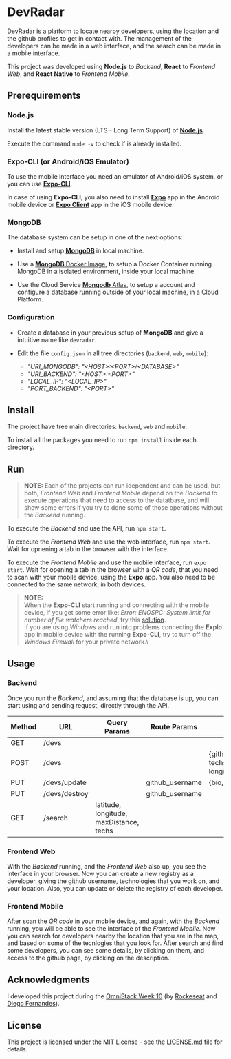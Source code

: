 # DevRadar

DevRadar is a platform to locate nearby developers, using the location and the github profiles to get in contact with. The management of the developers can be made in a web interface, and the search can be made in a mobile interface.

This project was developed using **Node.js** to *Backend*, **React** to *Frontend Web*, and **React Native** to *Frontend Mobile*.


## Prerequirements

### Node.js

Install the latest stable version (LTS - Long Term Support) of [**Node.js**](https://www.nodejs.org/en/download/package-manager/).

Execute the command `node -v` to check if is already installed.

### Expo-CLI (or Android/iOS Emulator)

To use the mobile interface you need an emulator of Android/iOS system, or you can use [**Expo-CLI**](https://www.docs.expo.io/workflow/expo-cli/).

In case of using **Expo-CLI**, you also need to install [**Expo**](https://www.play.google.com/store/apps/details?id=host.exp.exponent&hl=en) app in the Android mobile device or [**Expo Client**](https://apps.apple.com/us/app/expo-client/id982107779) app in the iOS mobile device.

### MongoDB

The database system can be setup in one of the next options:

* Install and setup [**MongoDB**](https://www.mongodb.com/download-center/community) in local machine.

* Use a [**MongoDB** Docker Image](https://www.hub.docker.com/_/mongo), to setup a Docker Container running MongoDB in a isolated environment, inside your local machine.

* Use the Cloud Service [**Mongodb** Atlas](https://www.mongodb.com/cloud/atlas), to setup a account and configure a database running outside of your local machine, in a Cloud Platform.


### Configuration

* Create a database in your previous setup of **MongoDB** and give a intuitive name like `devradar`.

* Edit the file `config.json` in all tree directories (`backend`, `web`, `mobile`): 
    * *"URI_MONGODB": "\<HOST\>:\<PORT\>/\<DATABASE\>"*
    * *"URI_BACKEND": "\<HOST\>:\<PORT\>"*
    * *"LOCAL_IP": "\<LOCAL_IP\>"*
    * *"PORT_BACKEND": "\<PORT\>"*


## Install

The project have tree main directories: `backend`, `web` and `mobile`.

To install all the packages you need to run `npm install` inside each directory.


## Run

> **NOTE:** Each of the projects can run idependent and can be used, but both, *Frontend Web* and *Frontend Mobile* depend on the *Backend* to execute operations that need to access to the datatbase, and will show some errors if you try to done some of those operations without the *Backend* running.

To execute the *Backend* and use the API, run `npm start`. 

To execute the *Frontend Web* and use the web interface, run `npm start`. Wait for opnening a tab in the browser with the interface.

To execute the *Frontend Mobile* and use the mobile interface, run `expo start`. Wait for opening a tab in the browser with a *QR code*, that you need to scan with your mobile device, using the **Expo** app. You also need to be connected to the same network, in both devices.

> **NOTE:**\
> When the **Expo-CLI** start running and connecting with the mobile device, if you get some error like: *Error: ENOSPC: System limit for number of file watchers reached*, try this [solution](https://github.com/guard/listen/wiki/Increasing-the-amount-of-inotify-watchers#the-technical-details
).\
> If you are using *Windows* and run into problems connecting the **Explo** app in mobile device with the running **Expo-CLI**, try to turn off the *Windows Firewall* for your private network.\


## Usage

### Backend

Once you run the *Backend*, and assuming that the database is up, you can start using and sending request, directly through the API.

| Method | URL           | Query Params                            | Route Params      | Body                                          |
| ------ | ------------- | --------------------------------------- | ----------------- | --------------------------------------------- |
| GET    | /devs         |                                         |                   |                                               |
| POST   | /devs         |                                         |                   | {github_username, techs, latitude, longitude} |
| PUT    | /devs/update  |                                         |  github_username  | {bio, techs}                                  |
| PUT    | /devs/destroy |                                         |  github_username  |                                               |
| GET    | /search       | latitude, longitude, maxDistance, techs |                   |                                               |

### Frontend Web

With the *Backend* running, and the *Frontend Web* also up, you see the interface in your browser. Now you can create a new registry as a developer, giving the github username, technologies that you work on, and your location. Also, you can update or delete the registry of each developer.

### Frontend Mobile

After scan the *QR code* in your mobile device, and again, with the *Backend* running, you will be able to see the interface of the *Frontend Mobile*. Now you can search for developers nearby the location that you are in the map, and based on some of the tecnlogies that you look for. After search and find some developers, you can see some details, by clicking on them, and access to the github page, by clicking on the description.


## Acknowledgments

I developed this project during the [OmniStack Week 10](https://www.github.com/Rocketseat/semana-omnistack-10) (by [Rockeseat](https://www.rocketseat.com.br/) and [Diego Fernandes](https://www.github.com/diego3g)).


## License

This project is licensed under the MIT License - see the [LICENSE.md](LICENSE.md) file for details.
